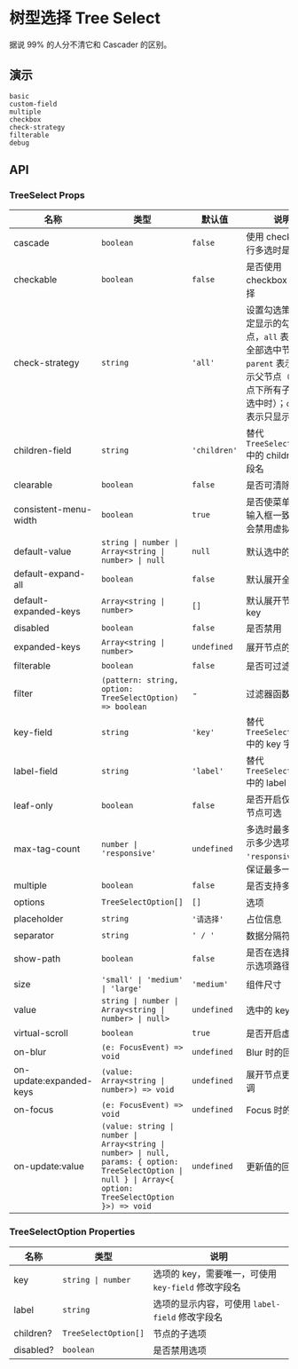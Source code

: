 # 树型选择 Tree Select

据说 99% 的人分不清它和 Cascader 的区别。

## 演示

```demo
basic
custom-field
multiple
checkbox
check-strategy
filterable
debug
```

## API

### TreeSelect Props

| 名称 | 类型 | 默认值 | 说明 |
| --- | --- | --- | --- |
| cascade | `boolean` | `false` | 使用 checkbox 进行多选时是否级联 |
| checkable | `boolean` | `false` | 是否使用 checkbox 进行选择 |
| check-strategy | `string` | `'all'` | 设置勾选策略来指定显示的勾选节点，`all` 表示显示全部选中节点；`parent` 表示只显示父节点（当父节点下所有子节点都选中时）；`child` 表示只显示子节点 |
| children-field | `string` | `'children'` | 替代 `TreeSelectOption` 中的 children 字段名 |
| clearable | `boolean` | `false` | 是否可清除 |
| consistent-menu-width | `boolean` | `true` | 是否使菜单宽度和输入框一致，打开会禁用虚拟滚动 |
| default-value | `string \| number \| Array<string \| number> \| null` | `null` | 默认选中的 key |
| default-expand-all | `boolean` | `false` | 默认展开全部 |
| default-expanded-keys | `Array<string \| number>` | `[]` | 默认展开节点的 key |
| disabled | `boolean` | `false` | 是否禁用 |
| expanded-keys | `Array<string \| number>` | `undefined` | 展开节点的 key |
| filterable | `boolean` | `false` | 是否可过滤 |
| filter | `(pattern: string, option: TreeSelectOption) => boolean` | - | 过滤器函数 |
| key-field | `string` | `'key'` | 替代 `TreeSelectOption` 中的 key 字段名 |
| label-field | `string` | `'label'` | 替代 `TreeSelectOption` 中的 label 字段名 |
| leaf-only | `boolean` | `false` | 是否开启仅末层树节点可选 |
| max-tag-count | `number \| 'responsive'` | `undefined` | 多选时最多直接显示多少选项，设为 `'responsive'` 会保证最多一行 |
| multiple | `boolean` | `false` | 是否支持多选 |
| options | `TreeSelectOption[]` | `[]` | 选项 |
| placeholder | `string` | `'请选择'` | 占位信息 |
| separator | `string` | `' / '` | 数据分隔符 |
| show-path | `boolean` | `false` | 是否在选择器中显示选项路径 |
| size | `'small' \| 'medium' \| 'large'` | `'medium'` | 组件尺寸 |
| value | `string \| number \| Array<string \| number> \| null>` | `undefined` | 选中的 key |
| virtual-scroll | `boolean` | `true` | 是否开启虚拟滚动 |
| on-blur | `(e: FocusEvent) => void` | `undefined` | Blur 时的回调 |
| on-update:expanded-keys | `(value: Array<string \| number>) => void` | `undefined` | 展开节点更新的回调 |
| on-focus | `(e: FocusEvent) => void` | `undefined` | Focus 时的回调 |
| on-update:value | `(value: string \| number \| Array<string \| number> \| null, params: { option: TreeSelectOption \| null } \| Array<{ option: TreeSelectOption }>) => void` | `undefined` | 更新值的回调 |

### TreeSelectOption Properties

| 名称 | 类型 | 说明 |
| --- | --- | --- |
| key | `string \| number` | 选项的 key，需要唯一，可使用 `key-field` 修改字段名 |
| label | `string` | 选项的显示内容，可使用 `label-field` 修改字段名 |
| children? | `TreeSelectOption[]` | 节点的子选项 |
| disabled? | `boolean` | 是否禁用选项 |
